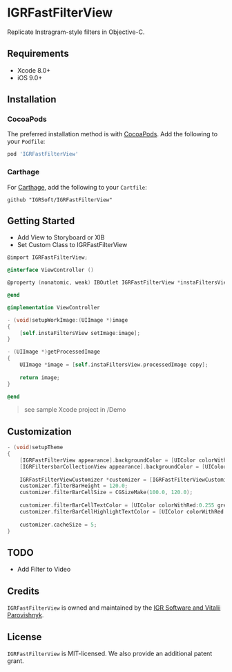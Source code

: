 # IGRFastFilterView

Replicate Instragram-style filters in Objective-C.

## Requirements

- Xcode 8.0+
- iOS 9.0+

## Installation

### CocoaPods

The preferred installation method is with [CocoaPods](https://cocoapods.org). Add the following to your `Podfile`:

```ruby
pod 'IGRFastFilterView'
```

### Carthage

For [Carthage](https://github.com/Carthage/Carthage), add the following to your `Cartfile`:

```ogdl
github "IGRSoft/IGRFastFilterView"
```

## Getting Started

- Add View to Storyboard or XIB 
- Set Custom Class to IGRFastFilterView
```objective-c
@import IGRFastFilterView;

@interface ViewController ()

@property (nonatomic, weak) IBOutlet IGRFastFilterView *instaFiltersView;

@end

@implementation ViewController

- (void)setupWorkImage:(UIImage *)image
{    
    [self.instaFiltersView setImage:image];
}

- (UIImage *)getProcessedImage
{
    UIImage *image = [self.instaFiltersView.processedImage copy];
    
    return image;
}

@end
```

> see sample Xcode project in /Demo

## Customization

```objective-c
- (void)setupTheme
{
    [IGRFastFilterView appearance].backgroundColor = [UIColor colorWithWhite:0.7 alpha:1.0];
    [IGRFiltersbarCollectionView appearance].backgroundColor = [UIColor colorWithWhite:0.9 alpha:1.0];
    
    IGRFastFilterViewCustomizer *customizer = [IGRFastFilterViewCustomizer defaultCustomizer];
    customizer.filterBarHeight = 120.0;
    customizer.filterBarCellSize = CGSizeMake(100.0, 120.0);
        
    customizer.filterBarCellTextColor = [UIColor colorWithRed:0.255 green:0.255 blue:0.255 alpha:1.00];
    customizer.filterBarCellHighlightTextColor = [UIColor colorWithRed:0.050 green:0.350 blue:0.650 alpha:1.00];
        
    customizer.cacheSize = 5;
}
```

## TODO

- Add Filter to Video

## Credits

`IGRFastFilterView` is owned and maintained by the [IGR Software and Vitalii Parovishnyk](https://igrsoft.com).

## License

`IGRFastFilterView` is MIT-licensed. We also provide an additional patent grant.
